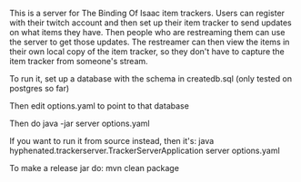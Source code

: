 This is a server for The Binding Of Isaac item trackers. Users can register with their twitch account and then set
up their item tracker to send updates on what items they have. Then people who are restreaming them can use the server
to get those updates. The restreamer can then view the items in their own local copy of the item tracker, so they don't
have to capture the item tracker from someone's stream.

To run it, set up a database with the schema in createdb.sql (only tested on postgres so far)

Then edit options.yaml to point to that database

Then do java -jar <release jar> server options.yaml

If you want to run it from source instead, then it's: java hyphenated.trackerserver.TrackerServerApplication server options.yaml

To make a release jar do: mvn clean package



